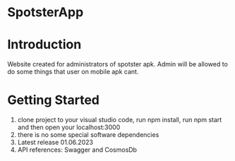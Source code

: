 # SpotsterApp

# Introduction 
Website created for administrators of spotster apk. Admin will be allowed to do some things that user on mobile apk cant.
# Getting Started
1.	clone project to your visual studio code, run npm install, run npm start and then open your localhost:3000
3.	there is no some special software dependencies 
4.	Latest release 01.06.2023
5.	API references: Swagger and CosmosDb


